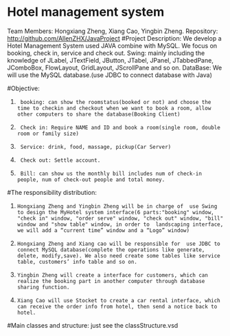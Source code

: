 # Hotel management system
Team Members: Hongxiang Zheng, Xiang Cao, Yingbin Zheng.
Repository: http://github.com/AllenZHX/JavaProject
#Project Description:
We develop a Hotel Management System used JAVA combine with MySQL. We focus on booking, check in, service and check out.
Swing:  mainly including the knowledge of JLabel, JTextField, JButton, JTabel, JPanel, JTabbedPane, JComboBox, FlowLayout, GridLayout, JScrollPane and so on.
DataBase: We will use the MySQL database.(use JDBC to connect database with Java)

#Objective:
1.      booking: can show the roomstatus(booked or not) and choose the time to checkin and checkout when we want to book a room, allow other computers to share the database(Booking Client)
2.      Check in: Require NAME and ID and book a room(single room, double room or family size)
3.      Service: drink, food, massage, pickup(Car Server)
4.      Check out: Settle account.
5.      Bill: can show us the monthly bill includes num of check-in people, num of check-out people and total money.      

#The responsibility distribution:
1.     Hongxiang Zheng and Yingbin Zheng will be in charge of  use Swing to design the MyHotel system interface(6 parts:"booking" window, "check in" window, "order serve" window, "check out" window, "bill" window and "show table" window, in order to  landscaping interface, we will add a “current time” window and a “Logo” window)
2.     Hongxiang Zheng and Xiang cao will be responsible for  use JDBC to connect MySQL database(complete the operations like generate, delete, modify,save). We also need create some tables like service table, customers’ info table and so on.
3.     Yingbin Zheng will create a interface for customers, which can realize the booking part in another computer through database sharing function.
4.     Xiang Cao will use Stocket to create a car rental interface, which can receive the order info from hotel, then send a notice back to hotel.

#Main classes and structure:
just see the classStructure.vsd


